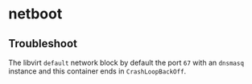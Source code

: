 # netboot

## Troubleshoot

The libvirt `default` network block by default the port `67` with an `dnsmasq` instance and this container ends in `CrashLoopBackOff`.
